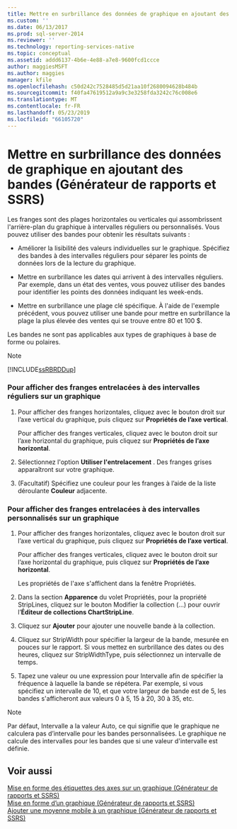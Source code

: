 ```yaml
---
title: Mettre en surbrillance des données de graphique en ajoutant des franges (Générateur de rapports et SSRS) | Microsoft Docs
ms.custom: ''
ms.date: 06/13/2017
ms.prod: sql-server-2014
ms.reviewer: ''
ms.technology: reporting-services-native
ms.topic: conceptual
ms.assetid: addd6137-4b6e-4e88-a7e8-9600fcd1ccce
author: maggiesMSFT
ms.author: maggies
manager: kfile
ms.openlocfilehash: c50d242c7528485d5d21aa10f2680094628b484b
ms.sourcegitcommit: f40fa47619512a9a9c3e3258fda3242c76c008e6
ms.translationtype: MT
ms.contentlocale: fr-FR
ms.lasthandoff: 05/23/2019
ms.locfileid: "66105720"
---
```

# <a name="highlight-chart-data-by-adding-strip-lines-report-builder-and-ssrs"></a>Mettre en surbrillance des données de graphique en ajoutant des bandes (Générateur de rapports et SSRS)
  Les franges sont des plages horizontales ou verticales qui assombrissent l'arrière-plan du graphique à intervalles réguliers ou personnalisés. Vous pouvez utiliser des bandes pour obtenir les résultats suivants :  
  
-   Améliorer la lisibilité des valeurs individuelles sur le graphique. Spécifiez des bandes à des intervalles réguliers pour séparer les points de données lors de la lecture du graphique.  
  
-   Mettre en surbrillance les dates qui arrivent à des intervalles réguliers. Par exemple, dans un état des ventes, vous pouvez utiliser des bandes pour identifier les points des données indiquant les week-ends.  
  
-   Mettre en surbrillance une plage clé spécifique. À l'aide de l'exemple précédent, vous pouvez utiliser une bande pour mettre en surbrillance la plage la plus élevée des ventes qui se trouve entre 80 et 100 $.  
  
 Les bandes ne sont pas applicables aux types de graphiques à base de forme ou polaires.  
  
> [!NOTE]  
>  [!INCLUDE[ssRBRDDup](../../includes/ssrbrddup-md.md)]  
  
### <a name="to-display-interlaced-strip-lines-at-regular-intervals-on-a-chart"></a>Pour afficher des franges entrelacées à des intervalles réguliers sur un graphique  
  
1.  Pour afficher des franges horizontales, cliquez avec le bouton droit sur l’axe vertical du graphique, puis cliquez sur **Propriétés de l’axe vertical**.  
  
     Pour afficher des franges verticales, cliquez avec le bouton droit sur l’axe horizontal du graphique, puis cliquez sur **Propriétés de l’axe horizontal**.  
  
2.  Sélectionnez l'option **Utiliser l'entrelacement** . Des franges grises apparaîtront sur votre graphique.  
  
3.  (Facultatif) Spécifiez une couleur pour les franges à l’aide de la liste déroulante **Couleur** adjacente.  
  
### <a name="to-display-interlaced-strip-lines-at-custom-intervals-on-a-chart"></a>Pour afficher des franges entrelacées à des intervalles personnalisés sur un graphique  
  
1.  Pour afficher des franges horizontales, cliquez avec le bouton droit sur l’axe vertical du graphique, puis cliquez sur **Propriétés de l’axe vertical**.  
  
     Pour afficher des franges verticales, cliquez avec le bouton droit sur l’axe horizontal du graphique, puis cliquez sur **Propriétés de l’axe horizontal**.  
  
     Les propriétés de l'axe s'affichent dans la fenêtre Propriétés.  
  
2.  Dans la section **Apparence** du volet Propriétés, pour la propriété StripLines, cliquez sur le bouton Modifier la collection (...) pour ouvrir l’**Éditeur de collections ChartStripLine**.  
  
3.  Cliquez sur **Ajouter** pour ajouter une nouvelle bande à la collection.  
  
4.  Cliquez sur StripWidth pour spécifier la largeur de la bande, mesurée en pouces sur le rapport. Si vous mettez en surbrillance des dates ou des heures, cliquez sur StripWidthType, puis sélectionnez un intervalle de temps.  
  
5.  Tapez une valeur ou une expression pour Intervalle afin de spécifier la fréquence à laquelle la bande se répétera.  Par exemple, si vous spécifiez un intervalle de 10, et que votre largeur de bande est de 5, les bandes s'afficheront aux valeurs 0 à 5, 15 à 20, 30 à 35, etc.  
  
> [!NOTE]  
>  Par défaut, Intervalle a la valeur Auto, ce qui signifie que le graphique ne calculera pas d’intervalle pour les bandes personnalisées. Le graphique ne calcule des intervalles pour les bandes que si une valeur d'intervalle est définie.  
  
## <a name="see-also"></a>Voir aussi  
 [Mise en forme des étiquettes des axes sur un graphique &#40;Générateur de rapports et SSRS&#41;](formatting-axis-labels-on-a-chart-report-builder-and-ssrs.md)   
 [Mise en forme d’un graphique &#40;Générateur de rapports et SSRS&#41;](formatting-a-chart-report-builder-and-ssrs.md)   
 [Ajouter une moyenne mobile à un graphique &#40;Générateur de rapports et SSRS&#41;](add-a-moving-average-to-a-chart-report-builder-and-ssrs.md)  
  
  

